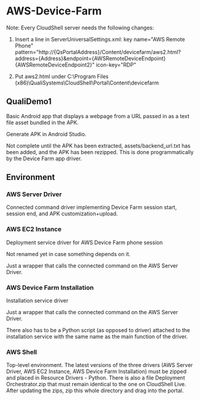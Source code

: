 # AWS-Device-Farm

Note: Every CloudShell server needs the following changes:

1.	Insert a line in ServerUniversalSettings.xml: 
 key name="AWS Remote Phone" pattern="http://{QsPortalAddress}/Content/devicefarm/aws2.html?address={Address}&amp;endpoint={AWSRemoteDeviceEndpoint}{AWSRemoteDeviceEndpoint2}" icon-key="RDP" 

2.	Put aws2.html under C:\Program Files (x86)\QualiSystems\CloudShell\Portal\Content\devicefarm


## QualiDemo1
Basic Android app that displays a webpage from a URL passed in as a text file asset bundled in the APK. 

Generate APK in Android Studio.

Not complete until the APK has been extracted, assets/backend_url.txt has been added, and the APK has been rezipped. This is done programmatically by the Device Farm app driver.

## Environment

### AWS Server Driver

Connected command driver implementing Device Farm session start, session end, and APK customization+upload.


### AWS EC2 Instance

Deployment service driver for AWS Device Farm phone session

Not renamed yet in case something depends on it.

Just a wrapper that calls the connected command on the AWS Server Driver.


### AWS Device Farm Installation

Installation service driver

Just a wrapper that calls the connected command on the AWS Server Driver.

There also has to be a Python script (as opposed to driver) attached to the installation service with the same name as the main function of the driver.


### AWS Shell

Top-level environment. The latest versions of the three drivers (AWS Server Driver, AWS EC2 Instance, AWS Device Farm Installation) must be zipped and placed in Resource Drivers - Python. There is also a file Deployment Orchestrator.zip that must remain identical to the one on CloudShell Live. After updating the zips, zip this whole directory and drag into the portal.

